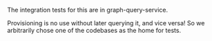 The integration tests for this are in graph-query-service.

Provisioning is no use without later querying it, and vice versa!
So we arbitrarily chose one of the codebases as the home for tests.